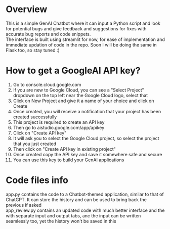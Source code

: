 # Overview
This is a simple GenAI Chatbot where it can input a Python script and look for potential bugs and give feedback and suggestions for fixes with accurate bug reports and code snippets.\
The interface is built using streamlit for now, for ease of implementation and immediate updation of code in the repo. Soon I will be doing the same in Flask too, so stay tuned :)

# How to get a GoogleAI API key?
1) Go to console.cloud.google.com
2) If you are new to Google Cloud, you can see a "Select Project" dropdown on the top left near the Google Cloud logo, select that
3) Click on New Project and give it a name of your choice and click on Create
4) Once created, you will receive a notification that your project has been created successfully
5) This project is required to create an API key
6) Then go to aistudio.google.com/app/apikey
7) Click on "Create API key"
8) It will ask you to select the Google Cloud project, so select the project that you just created
9) Then click on "Create API key in existing project"
10) Once created copy the API key and save it somewhere safe and secure
11) You can use this key to build your GenAI applications

# Code files info
app.py contains the code to a Chatbot-themed application, similar to that of ChatGPT. It can store the history and can be used to bring back the previous if asked\
app_review.py contains an updated code with much better interface and the with separate input and output tabs, anc the input can be written seamlessly too, yet the history won't be saved in this
